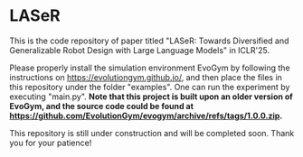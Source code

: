# LASeR
This is the code repository of paper titled "LASeR: Towards Diversified and Generalizable Robot Design with Large Language Models" in ICLR'25. 

Please properly install the simulation environment EvoGym by following the instructions on https://evolutiongym.github.io/, and then place the files in this repository under the folder "examples". One can run the experiment by executing "main.py". 
**Note that this project is built upon an older version of EvoGym, and the source code could be found at https://github.com/EvolutionGym/evogym/archive/refs/tags/1.0.0.zip.**

This repository is still under construction and will be completed soon. Thank you for your patience! 

